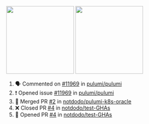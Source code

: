 <a href="https://github.com/notdodo"><img src="https://github-readme-stats.vercel.app/api?username=notdodo&count_private=true&theme=dark" height="180" /></a> <a href="https://github.com/notdodo"><img src="https://github-readme-stats.vercel.app/api/top-langs/?username=notdodo&langs_count=8&theme=dark&hide=tex,java,html,css&layout=compact" height="180" /></a>

<!--START_SECTION:activity-->
1. 🗣 Commented on [#11969](https://github.com/pulumi/pulumi/issues/11969) in [pulumi/pulumi](https://github.com/pulumi/pulumi)
2. ❗️ Opened issue [#11969](https://github.com/pulumi/pulumi/issues/11969) in [pulumi/pulumi](https://github.com/pulumi/pulumi)
3. 🎉 Merged PR [#2](https://github.com/notdodo/pulumi-k8s-oracle/pull/2) in [notdodo/pulumi-k8s-oracle](https://github.com/notdodo/pulumi-k8s-oracle)
4. ❌ Closed PR [#4](https://github.com/notdodo/test-GHAs/pull/4) in [notdodo/test-GHAs](https://github.com/notdodo/test-GHAs)
5. 💪 Opened PR [#4](https://github.com/notdodo/test-GHAs/pull/4) in [notdodo/test-GHAs](https://github.com/notdodo/test-GHAs)
<!--END_SECTION:activity-->

